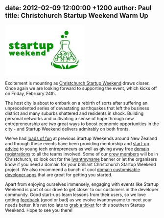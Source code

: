 date: 2012-02-09 12:00:00 +1200
author: Paul
title: Christchurch Startup Weekend Warm Up
----

![sw65.jpg](/media/2012-02-09-sw65.jpg)

Excitement is mounting as [Christchurch Startup Weekend](http://christchurch.startupweekend.org/) draws closer. Once again we are looking forward to supporting the event, which kicks off on Friday, February 24th. 

The host city is about to embark on a rebirth of sorts after suffering an unprecedented series of devastating earthquakes that left the business district and many suburbs shattered and residents in shock. Building personal networks and cultivating a sense of hope through new entrepreneurship are two great ways to boost economic opportunities in the city - and Startup Weekend delivers admirably on both fronts.

We've had [loads of fun](https://iwantmyname.com/blog/2011/11/usnapus-snaps-up-startup-weekend-prize.html) at previous Startup Weekends around New Zealand and through these events have been providing mentorship and [start-up advice](https://iwantmyname.com/blog/2011/03/startup-weekend-resources.html) to young tech entrepreneurs as well as giving away free [domain registrations](https://iwantmyname.co.nz/domains) to all the teams involved. Some of our [crew members](https://iwantmyname.co.nz/about) will be in Christchurch, so look out for the [iwantmyname](https://iwantmyname.co.nz/) banner or let the organisers know if you need a domain for your brilliant Christchurch Startup Weekend project. We also recommend a bunch of cool [domain customisable developer apps](https://iwantmyname.co.nz/services/developer/) that are great for getting you started.

Apart from enjoying ourselves immensely, engaging with events like Startup Weekend is part of our drive to get closer to our customers in the developer community. Good start-ups learn lessons from their users, so we love getting [feedback](https://iwantmyname.co.nz/support) (good or bad) as we evolve iwantmyname to meet your needs better. It's not too late to [grab a ticket](http://christchurch.startupweekend.org/tickets/) for this southern Startup Weekend. Hope to see you there!
